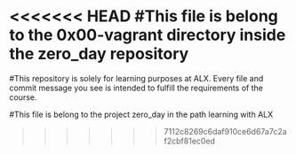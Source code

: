 <<<<<<< HEAD
#This file is belong to the 0x00-vagrant directory inside the zero_day repository
=======
#This repository is solely for learning purposes at ALX. Every file and commit message you see is intended to fulfill the requirements of the course.


#This file is belong to the project zero_day in the path learning with ALX
>>>>>>> 7112c8269c6daf910ce6d67a7c2af2cbf81ec0ed
